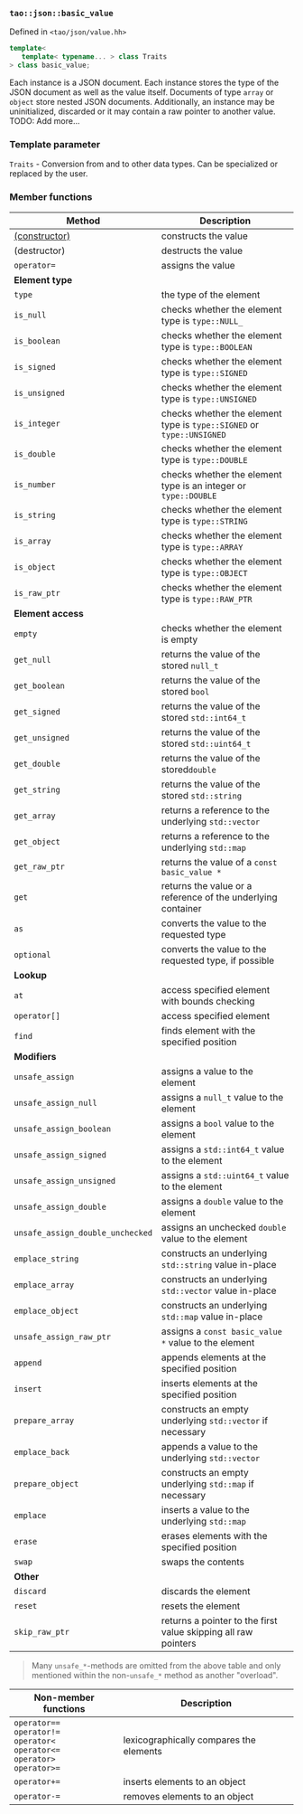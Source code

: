 ### `tao::json::basic_value`

Defined in `<tao/json/value.hh>`

```c++
template<
   template< typename... > class Traits
> class basic_value;
```

Each instance is a JSON document. Each instance stores the type of the JSON document as well as the value itself. Documents of type `array` or `object` store nested JSON documents. Additionally, an instance may be uninitialized, discarded or it may contain a raw pointer to another value. TODO: Add more...

### Template parameter

`Traits` - Conversion from and to other data types. Can be specialized or replaced by the user.

### Member functions

| Method | Description |
| --- | --- |
| [(constructor)](value_ctor.md) | constructs the value |
| (destructor) | destructs the value |
| `operator=` | assigns the value |
| **Element type** |
| `type` | the type of the element |
| `is_null` | checks whether the element type is `type::NULL_` |
| `is_boolean` | checks whether the element type is `type::BOOLEAN` |
| `is_signed` | checks whether the element type is `type::SIGNED` |
| `is_unsigned` | checks whether the element type is `type::UNSIGNED` |
| `is_integer` | checks whether the element type is `type::SIGNED` or `type::UNSIGNED` |
| `is_double` | checks whether the element type is `type::DOUBLE` |
| `is_number` | checks whether the element type is an integer or `type::DOUBLE` |
| `is_string` | checks whether the element type is `type::STRING` |
| `is_array` | checks whether the element type is `type::ARRAY` |
| `is_object` | checks whether the element type is `type::OBJECT` |
| `is_raw_ptr` | checks whether the element type is `type::RAW_PTR` |
| **Element access** |
| `empty` | checks whether the element is empty |
| `get_null` | returns the value of the stored `null_t` |
| `get_boolean` | returns the value of the stored `bool` |
| `get_signed` | returns the value of the stored `std::int64_t` |
| `get_unsigned` | returns the value of the stored `std::uint64_t` |
| `get_double` | returns the value of the stored`double` |
| `get_string` | returns the value of the stored `std::string` |
| `get_array` | returns a reference to the underlying `std::vector` |
| `get_object` | returns a reference to the underlying `std::map` |
| `get_raw_ptr` | returns the value of a `const basic_value *` |
| `get` | returns the value or a reference of the underlying container |
| `as` | converts the value to the requested type |
| `optional` | converts the value to the requested type, if possible |
| **Lookup** |
| `at` | access specified element with bounds checking |
| `operator[]` | access specified element |
| `find` | finds element with the specified position |
| **Modifiers** |
| `unsafe_assign` | assigns a value to the element |
| `unsafe_assign_null` | assigns a `null_t` value to the element |
| `unsafe_assign_boolean` | assigns a `bool` value to the element |
| `unsafe_assign_signed` | assigns a `std::int64_t` value to the element |
| `unsafe_assign_unsigned` | assigns a `std::uint64_t` value to the element |
| `unsafe_assign_double` | assigns a `double` value to the element |
| `unsafe_assign_double_unchecked` | assigns an unchecked `double` value to the element |
| `emplace_string` | constructs an underlying `std::string` value in-place |
| `emplace_array` | constructs an underlying `std::vector` value in-place |
| `emplace_object` | constructs an underlying `std::map` value in-place |
| `unsafe_assign_raw_ptr` | assigns a `const basic_value *` value to the element |
| `append` | appends elements at the specified position |
| `insert` | inserts elements at the specified position |
| `prepare_array` | constructs an empty underlying `std::vector` if necessary |
| `emplace_back` | appends a value to the underlying `std::vector` |
| `prepare_object` | constructs an empty underlying `std::map` if necessary |
| `emplace` | inserts a value to the underlying `std::map` |
| `erase` | erases elements with the specified position |
| `swap` | swaps the contents |
| **Other** |
| `discard` | discards the element |
| `reset` | resets the element |
| `skip_raw_ptr` | returns a pointer to the first value skipping all raw pointers |

> Many `unsafe_*`-methods are omitted from the above table and only mentioned within the non-`unsafe_*` method as another "overload".

| **Non-member functions** | Description |
| --- | --- |
| `operator==` <br/> `operator!=` <br/> `operator<` <br> `operator<=` <br> `operator>` <br> `operator>=` | lexicographically compares the elements
| `operator+=` | inserts elements to an object
| `operator-=` | removes elements to an object
